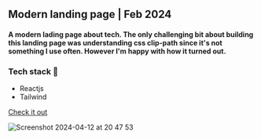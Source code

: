 ## Modern landing page | Feb 2024
#### A modern lading page about tech. The only challenging bit about building this landing page was understanding css clip-path since it's not something I use often. However I'm happy with how it turned out.

### Tech stack 🤌
- Reactjs
- Tailwind
  
[Check it out](https://david-code-hub.github.io/board-fe-test/)

![Screenshot 2024-04-12 at 20 47 53](https://github.com/David-code-hub/board-fe-test/assets/55393687/8a002b81-716e-4427-99b1-85e25c8eb775)




